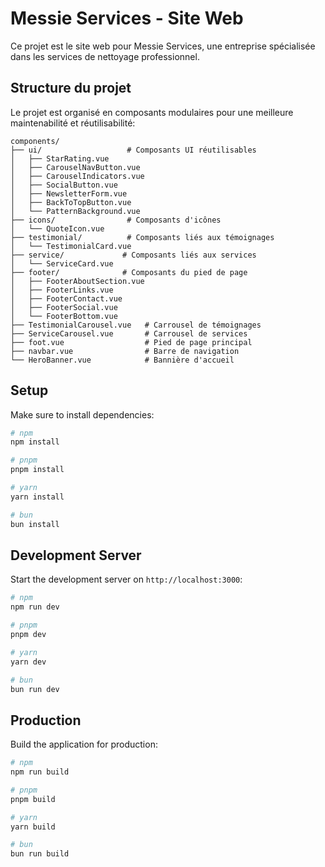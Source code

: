# Messie Services - Site Web

Ce projet est le site web pour Messie Services, une entreprise spécialisée dans les services de nettoyage professionnel.

## Structure du projet

Le projet est organisé en composants modulaires pour une meilleure maintenabilité et réutilisabilité:

```
components/
├── ui/                   # Composants UI réutilisables
│   ├── StarRating.vue
│   ├── CarouselNavButton.vue
│   ├── CarouselIndicators.vue
│   ├── SocialButton.vue
│   ├── NewsletterForm.vue
│   ├── BackToTopButton.vue
│   └── PatternBackground.vue
├── icons/                # Composants d'icônes
│   └── QuoteIcon.vue
├── testimonial/          # Composants liés aux témoignages
│   └── TestimonialCard.vue
├── service/             # Composants liés aux services
│   └── ServiceCard.vue
├── footer/              # Composants du pied de page
│   ├── FooterAboutSection.vue
│   ├── FooterLinks.vue
│   ├── FooterContact.vue
│   ├── FooterSocial.vue
│   └── FooterBottom.vue
├── TestimonialCarousel.vue   # Carrousel de témoignages
├── ServiceCarousel.vue       # Carrousel de services
├── foot.vue                  # Pied de page principal
├── navbar.vue                # Barre de navigation
└── HeroBanner.vue            # Bannière d'accueil
```

## Setup

Make sure to install dependencies:

```bash
# npm
npm install

# pnpm
pnpm install

# yarn
yarn install

# bun
bun install
```

## Development Server

Start the development server on `http://localhost:3000`:

```bash
# npm
npm run dev

# pnpm
pnpm dev

# yarn
yarn dev

# bun
bun run dev
```

## Production

Build the application for production:

```bash
# npm
npm run build

# pnpm
pnpm build

# yarn
yarn build

# bun
bun run build
```
